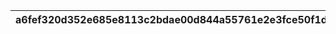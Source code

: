 |a6fef320d352e685e8113c2bdae00d844a55761e2e3fce50f1d4f8894f2a6fb8|9d0decc08c426ce1c77dcf66fd18878a2fb5d8385e9e94a26e234ce1fd504744|ebe52af348c20410f65fac7a47072141ab26c1130cd99b523d6d10e15a8b94f9|3b835709b13aeca5d052869b93b054b616ff439c37f465634e7ef1318222ec31|845717cf4369b3930409965961b5faecf8cda360fe7a17a3c4e758ec4db23768|2411305b6824bb448544b6d398b5136bfb4438ec918d0601eeb30cecae51639d|5dcec25595712a9c3efd71354147e151df44f3da9c7332d278806dbe3232bb68|
| --- | --- | --- | --- | --- | --- | --- |